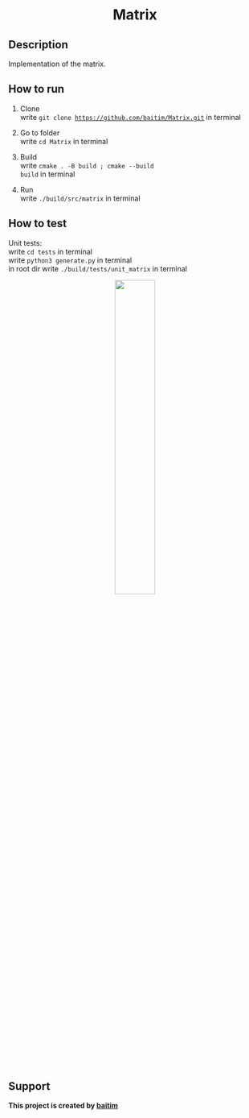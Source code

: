 <h1 align="center">Matrix</h1>

## Description

 Implementation of the matrix.

## How to run

1. Clone <br>
    write <code>git clone https://github.com/baitim/Matrix.git</code> in terminal

2. Go to folder <br>
    write <code>cd Matrix</code> in terminal

3. Build <br>
    write <code>cmake . -B build ; cmake --build build</code> in terminal

4. Run <br>
    write <code>./build/src/matrix</code> in terminal <br>

## How to test

Unit tests:<br>
write <code>cd tests</code> in terminal <br>
write <code>python3 generate.py</code> in terminal <br>
in root dir write <code>./build/tests/unit_matrix</code> in terminal

<p align="center"><img src="https://github.com/baitim/Matrix/blob/main/images/cat.gif" width="40%"></p>

## Support
**This project is created by [baitim](https://t.me/bai_tim)**